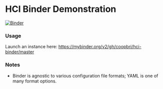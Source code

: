 # HCI Binder Demonstration

[![Binder](https://mybinder.org/badge_logo.svg)](https://mybinder.org/v2/gh/coopbri/hci-binder/master)

### Usage

Launch an instance here: https://mybinder.org/v2/gh/coopbri/hci-binder/master

### Notes

- Binder is agnostic to various configuration file formats; YAML is one of many format options.
